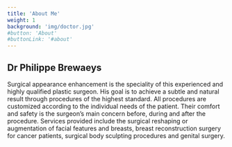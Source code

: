 ```yaml
---
title: 'About Me'
weight: 1
background: 'img/doctor.jpg'
#button: 'About'
#buttonLink: '#about'
---
```


## Dr Philippe Brewaeys

Surgical appearance enhancement is the speciality of this experienced and highly qualified plastic surgeon.
His goal is to achieve a subtle and natural result through procedures of the highest standard.
All procedures are customized according to the individual needs of the patient.
Their comfort and safety is the surgeon’s main concern before, during and after the procedure.
Services provided include the surgical reshaping or augmentation of facial features and breasts, breast reconstruction surgery for cancer patients, surgical body sculpting procedures and genital surgery.
